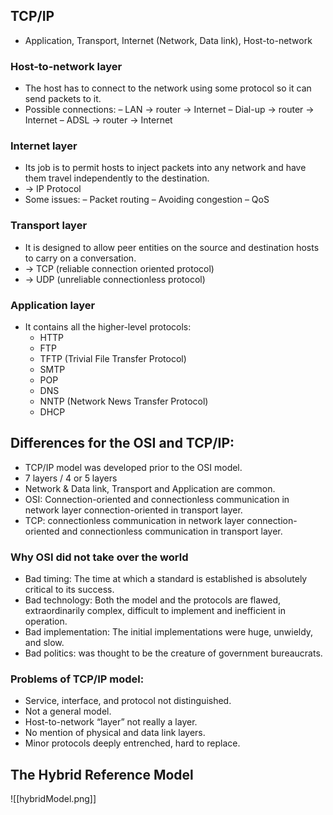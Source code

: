 ## TCP/IP
+ Application, Transport, Internet (Network, Data link), Host-to-network

### Host-to-network layer
+ The host has to connect to the network using some protocol so it can send packets to it.
+ Possible connections:
	– LAN -> router -> Internet
	– Dial-up -> router -> Internet
	– ADSL -> router -> Internet
### Internet layer
+ Its job is to permit hosts to inject packets into any network and have them travel independently to the destination.
+ -> IP Protocol
+ Some issues:
	– Packet routing
	– Avoiding congestion
	– QoS

### Transport layer
+ It is designed to allow peer entities on the source and destination hosts to carry on a conversation.
+ -> TCP (reliable connection oriented protocol)
+ -> UDP (unreliable connectionless protocol)


### Application layer
+ It contains all the higher-level protocols:
	+ HTTP
	+ FTP
	+ TFTP (Trivial File Transfer Protocol)
	+ SMTP
	+ POP
	+ DNS
	+ NNTP (Network News Transfer Protocol)
	+ DHCP


## Differences for the OSI and TCP/IP:
+ TCP/IP model was developed prior to the OSI model.
+ 7 layers / 4 or 5 layers
+ Network & Data link, Transport and Application are common.
+ OSI: Connection-oriented and connectionless communication in network layer connection-oriented in transport layer.
+ TCP: connectionless communication in network layer connection-oriented and connectionless communication in transport layer.

### Why OSI did not take over the world
+ Bad timing: The time at which a standard is established is absolutely critical to its success.
+ Bad technology: Both the model and the protocols are flawed, extraordinarily complex, difficult to implement and inefficient in operation.
+ Bad implementation: The initial implementations were huge, unwieldy, and slow.
+ Bad politics: was thought to be the creature of government bureaucrats.

### Problems of TCP/IP model:
+ Service, interface, and protocol not distinguished.
+ Not a general model.
+ Host-to-network “layer” not really a layer.
+ No mention of physical and data link layers.
+ Minor protocols deeply entrenched, hard to replace.

## The Hybrid Reference Model
![[hybridModel.png]]